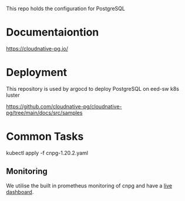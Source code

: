
This repo holds the configuration for PostgreSQL

# Documentaiontion
https://cloudnative-pg.io/

# Deployment

This repository is used by argocd to deploy PostgreSQL on eed-sw k8s luster

https://github.com/cloudnative-pg/cloudnative-pg/tree/main/docs/src/samples

# Common Tasks
kubectl apply -f cnpg-1.20.2.yaml

## Monitoring

We utilise the built in prometheus monitoring of cnpg and have a [live dashboard](https://grafana.slac.stanford.edu/d/z7FCA4Nnk/cloud-native-postgresql).


